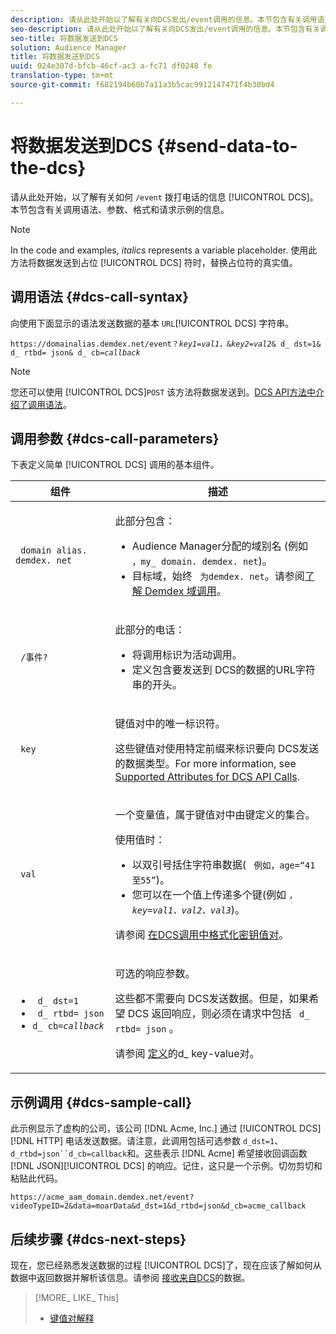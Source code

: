 ```yaml
---
description: 请从此处开始以了解有关向DCS发出/event调用的信息。本节包含有关调用语法、参数、格式和请求示例的信息。
seo-description: 请从此处开始以了解有关向DCS发出/event调用的信息。本节包含有关调用语法、参数、格式和请求示例的信息。
seo-title: 将数据发送到DCS
solution: Audience Manager
title: 将数据发送到DCS
uuid: 024e307d-bfcb-46cf-ac3 a-fc71 df0248 fe
translation-type: tm+mt
source-git-commit: f682194b60b7a11a3b5cac9912147471f4b30bd4

---
```



# 将数据发送到DCS {#send-data-to-the-dcs}

请从此处开始，以了解有关如何 `/event` 拨打电话的信息 [!UICONTROL DCS]。本节包含有关调用语法、参数、格式和请求示例的信息。

>[!NOTE]
>
>In the code and examples, *italics* represents a variable placeholder. 使用此方法将数据发送到占位 [!UICONTROL DCS] 符时，替换占位符的真实值。

## 调用语法 {#dcs-call-syntax}

向使用下面显示的语法发送数据的基本 `URL`[!UICONTROL DCS] 字符串。

<pre><code>https://domainalias.demdex.net/event<i></i>？<i>key1</i>=<i>val1</i>，&amp;<i>key2</i>=<i>val2</i>&amp; d_ dst=1&amp; d_ rtbd= json&amp; d_ cb=<i>callback</i></code></pre>

>[!NOTE]
>
>您还可以使用 [!UICONTROL DCS]`POST` 该方法将数据发送到。[DCS API方法中介绍了调用语法](../../../api/dcs-intro/dcs-api-reference/dcs-api-methods.md)。

## 调用参数 {#dcs-call-parameters}

下表定义简单 [!UICONTROL DCS] 调用的基本组件。

<table id="table_5F6A5B324EB848168543386516FBF384"> 
 <thead> 
  <tr> 
   <th colname="col1" class="entry"> 组件 </th> 
   <th colname="col2" class="entry"> 描述 </th> 
  </tr> 
 </thead>
 <tbody> 
  <tr> 
   <td colname="col1"> <p> <code> domain alias. demdex. net</code> </p> </td> 
   <td colname="col2"> <p>此部分包含： </p> <p> 
     <ul id="ul_3EDA9C7BA6794D06BCB07A75A9BD2372"> 
      <li id="li_74624CA78D6F4536A8164AE1FA1DECB9"><span class="keyword"> Audience Manager分配的域别名</span> (例如 <code> ，my_ domain. demdex. net</code>)。 </li> 
      <li id="li_08ABE91CA247403AA480B3FB4BEF83BA">目标域，始终 <code> 为demdex. net</code>。请参阅<a href="../../../reference/demdex-calls.md">了解 Demdex 域调用</a>。 </li> 
     </ul> </p> </td> 
  </tr> 
  <tr> 
   <td colname="col1"> <p> <code> /事件?</code> </p> </td> 
   <td colname="col2"> <p>此部分的电话： </p> <p> 
     <ul id="ul_6332444A305A4F12A7CBE471CA508516"> 
      <li id="li_1C5C111B2B0E4621B3FC0C20D6516041">将调用标识为活动调用。 </li> 
      <li id="li_DBCE9B1C70604A629ECD7AC0A9052198">定义包含要发送到 <span class="wintitle"> DCS</span>的数据的URL字符串的开头。 </li> 
     </ul> </p> </td> 
  </tr> 
  <tr> 
   <td colname="col1"> <p> <code> key</code> </p> </td> 
   <td colname="col2"> <p>键值对中的唯一标识符。 </p> <p>这些键值对使用特定前缀来标识要向 <span class="wintitle"> DCS发送的数据类型</span>。For more information, see <a href="../../../api/dcs-intro/dcs-api-reference/dcs-keys.md"> Supported Attributes for DCS API Calls</a>. </p> </td> 
  </tr> 
  <tr> 
   <td colname="col1"> <p> <code> val</code> </p> </td> 
   <td colname="col2"> <p>一个变量值，属于键值对中由键定义的集合。 </p> <p>使用值时： </p> <p> 
     <ul id="ul_624DC78759F74AD8920220058E54E083"> 
      <li id="li_091E5B4820EC4A93B775433E428E74AB">以双引号括住字符串数据( <code> 例如，age=“41至55”</code>)。 </li> 
      <li id="li_C558E3BA6EE34413BBBB962D4CD0D10E">您可以在一个值上传递多个键(例如 <i><code>，key</i>=<i>val1、val2、val3</i></code></i>)。 </i></li> 
     </ul> </p> <p>请参阅 <a href="../../../api/dcs-intro/dcs-api-reference/dcs-key-format.md"> 在DCS调用中格式化密钥值对</a>。 </p> </td>
  </tr> 
  <tr> 
   <td colname="col1"> <p> 
     <ul id="ul_36E2C1A0538D4D2C94DFC1335720A524"> 
      <li id="li_8902EED431CE4F0189A94868FA52DB1F"> <code> d_ dst=1</code> </li> 
      <li id="li_4B6B29499D444E31808DE0A9AA0442D0"> <code> d_ rtbd= json</code> </li> 
      <li id="li_3430CD0438604B83BE6437E6EC480816"> <code>d_ cb=<i>callback</i></code> </li>
     </ul> </p> </td> 
   <td colname="col2"> <p>可选的响应参数。 </p> <p> 这些都不需要向 <span class="wintitle"> DCS发送数据</span>。但是，如果希望 <span class="wintitle"> DCS</span> 返回响应，则必须在请求中包括 <code> d_ rtbd= json</code> 。 </p> <p>请参阅 <a href="../../../api/dcs-intro/dcs-api-reference/dcs-keys.md#d-attributes"> 定义</a>的d_ key-value对。 </p> </td> 
  </tr>
 </tbody>
</table>

## 示例调用 {#dcs-sample-call}

此示例显示了虚构的公司，该公司 [!DNL Acme, Inc.] 通过 [!UICONTROL DCS][!DNL HTTP] 电话发送数据。请注意，此调用包括可选参数 `d_dst=1`、 `d_rtbd=json``d_cb=callback`和。这些表示 [!DNL Acme] 希望接收回调函数 [!DNL JSON][!UICONTROL DCS] 的响应。记住，这只是一个示例。切勿剪切和粘贴此代码。

`https://acme_aam_domain.demdex.net/event?videoTypeID=2&data=moarData&d_dst=1&d_rtbd=json&d_cb=acme_callback`

## 后续步骤 {#dcs-next-steps}

现在，您已经熟悉发送数据的过程 [!UICONTROL DCS]了，现在应该了解如何从数据中返回数据并解析该信息。请参阅 [接收来自DCS](../../../api/dcs-intro/dcs-event-calls/dcs-url-receive.md)的数据。

>[!MORE_ LIKE_ This]
>
>* [键值对解释](../../../reference/key-value-pairs-explained.md)

